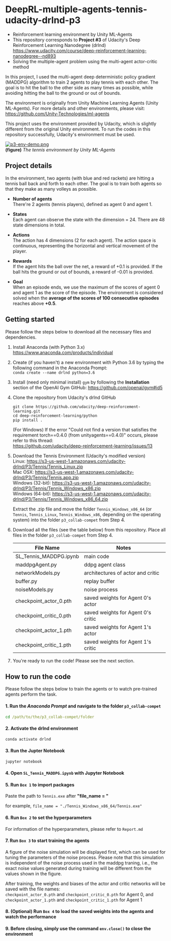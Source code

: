 # DeepRL-multiple-agents-tennis-udacity-drlnd-p3



- Reinforcement learning environment by Unity ML-Agents
- This repository corresponds to **Project #3** of Udacity's Deep Reinforcement Learning Nanodegree (drlnd)\
  https://www.udacity.com/course/deep-reinforcement-learning-nanodegree--nd893
- Solving the multiple-agent problem using the multi-agent actor-critic method

In this project, I used the multi-agent deep deterministic policy gradient (MADDPG) algorithm to train 2 agents to play tennis with each other. The goal is to hit the ball to the other side as many times as possible, while avoiding hitting the ball to the ground or out of bounds.

The environment is originally from Unity Machine Learning Agents (Unity ML-Agents). For more details and other environments, please visit:\
https://github.com/Unity-Technologies/ml-agents

This project uses the environment provided by Udacity, which is slightly different from the original Unity environment. To run the codes in this repository successfully, Udacity's environment must be used.

[![p3-env-demo.png](https://i.postimg.cc/RCHdJvhv/p3-env-demo.png)](https://postimg.cc/XXndTS9P)\
**(figure)** *The tennis environment by Unity ML-Agents*

## Project details

In the environment, two agents (with blue and red rackets) are hitting a tennis ball back and forth to each other.
The goal is to train both agents so that they make as many volleys as possible.

- **Number of agents**\
There're 2 agents (tennis players), defined as agent 0 and agent 1.

- **States**\
Each agent can observe the state with the dimension = 24. There are 48 state dimensions in total.

- **Actions**\
The action has 4 dimensions (2 for each agent). The action space is continuous, representing the horizontal and vertical movement of the player.

- **Rewards**\
If the agent hits the ball over the net, a reward of +0.1 is provided. If the ball hits the ground or out of bounds, a reward of -0.01 is provided.

- **Goal**\
When an episode ends, we use the maximum of the scores of agent 0 and agent 1 as the score of the episode. The environment is considered solved when the **average of the scores of 100 consecutive episodes** reaches above **+0.5**.


## Getting started

Please follow the steps below to download all the necessary files and dependencies.

1. Install Anaconda (with Python 3.x)\
    https://www.anaconda.com/products/individual
    
2. Create (if you haven't) a new environment with Python 3.6 by typing the following command in the Anaconda Prompt:\
    `conda create --name drlnd python=3.6`
    
3. Install (need only minimal install) `gym` by following the **Installation** section of the OpenAI Gym GitHub:
    https://github.com/openai/gym#id5
    
4. Clone the repository from Udacity's drlnd GitHub
    ``` console
    git clone https://github.com/udacity/deep-reinforcement-learning.git
    cd deep-reinforcement-learning/python
    pip install .
    ```
    (For Windows) If the error "Could not find a version that satisfies the requirement torch==0.4.0 (from unityagents==0.4.0)" occurs, please refer to this thread:\
    https://github.com/udacity/deep-reinforcement-learning/issues/13
  
5. Download the Tennis Environment (Udacity's modified version)\
    Linux: https://s3-us-west-1.amazonaws.com/udacity-drlnd/P3/Tennis/Tennis_Linux.zip \
    Mac OSX: https://s3-us-west-1.amazonaws.com/udacity-drlnd/P3/Tennis/Tennis.app.zip \
    Windows (32-bit): https://s3-us-west-1.amazonaws.com/udacity-drlnd/P3/Tennis/Tennis_Windows_x86.zip \
    Windows (64-bit): https://s3-us-west-1.amazonaws.com/udacity-drlnd/P3/Tennis/Tennis_Windows_x86_64.zip
    
    Extract the .zip file and move the folder `Tennis_Windows_x86_64` (or `Tennis`, `Tennis_Linux`, `Tennis_Windows_x86`, depending on the operating system) into the folder `p3_collab-compet` from Step 4.

6. Download all the files (see the table below) from this repository. Place all files in the folder `p3_collab-compet` from Step 4.

    | File Name | Notes |
    | ----------- | ----------- |
    | SL_Tennis_MADDPG.ipynb | main code |
    | maddpgAgent.py | ddpg agent class |
    | networkModels.py | architectures of actor and critic |
    | buffer.py | replay buffer |
    | noiseModels.py | noise process |
    | checkpoint_actor_0.pth | saved weights for Agent 0's actor |
    | checkpoint_critic_0.pth | saved weights for Agent 0's critic |
    | checkpoint_actor_1.pth | saved weights for Agent 1's actor |
    | checkpoint_critic_1.pth | saved weights for Agent 1's critic |

7. You're ready to run the code! Please see the next section.

## How to run the code

Please follow the steps below to train the agents or to watch pre-trained agents perform the task.

#### 1. Run the *Anaconda Prompt* and navigate to the folder `p3_collab-compet`
``` cmd
cd /path/to/the/p3_collab-compet/folder
```
#### 2. Activate the drlnd environment
``` cmd
conda activate drlnd
```
#### 3. Run the Jupter Notebook
``` cmd
jupyter notebook
```
#### 4. Open `SL_Tennis_MADDPG.ipynb` with Jupyter Notebook
#### 5. Run `Box 1` to import packages
Paste the path to `Tennis.exe` after **"file_name = "**

for example, `file_name = "./Tennis_Windows_x86_64/Tennis.exe"`
#### 6. Run `Box 2` to set the hyperparameters
For information of the hyperparameters, please refer to `Report.md`
#### 7. Run `Box 3` to start training the agents
A figure of the noise simulation will be displayed first, which can be used for tuning the parameters of the noise process. Please note that this simulation is independent of the noise process used in the maddpg traning, i.e., the exact noise values generated during training will be different from the values shown in the figure.

After training, the weights and biases of the actor and critic networks will be saved with the file names:\
 `checkpoint_actor_0.pth` and `checkpoint_critic_0.pth` for Agent 0, and\
 `checkpoint_actor_1.pth` and `checkpoint_critic_1.pth` for Agent 1
#### 8. (Optional) Run `Box 4` to load the saved weights into the agents and watch the performance
#### 9. Before closing, simply use the command `env.close()` to close the environment
